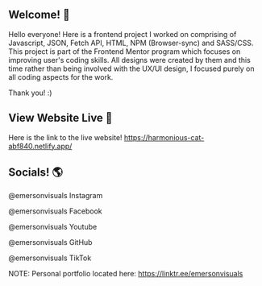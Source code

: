## Welcome! 👋

Hello everyone! Here is a frontend project I worked on comprising of Javascript, JSON, Fetch API, HTML, NPM (Browser-sync) and SASS/CSS. This project is part of the Frontend Mentor program which focuses on improving user's coding skills. All designs were created by them and this time rather than being involved with the UX/UI design, I focused purely on all coding aspects for the work.

Thank you! :)

## View Website Live 👾

Here is the link to the live website! https://harmonious-cat-abf840.netlify.app/

## Socials! 🌎

@emersonvisuals Instagram

@emersonvisuals Facebook

@emersonvisuals Youtube

@emersonvisuals GitHub

@emersonvisuals TikTok

NOTE: Personal portfolio located here: https://linktr.ee/emersonvisuals